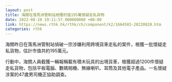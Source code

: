 ```yaml
---
layout: post
title: 海關在落馬洲管制站檢獲約值195萬懷疑走私貨物
date: 2022-08-28 19:11:57.000000000 +08:00
link: https://news.rthk.hk/rthk/ch/component/k2/1664503-20220828.htm
categories: rthk
---
```


海關昨日在落馬洲管制站偵破一宗涉嫌利用跨境貨車走私的案件，檢獲一批懷疑走私貨物，估計市值共約195萬元。

行動中，海關人員截獲一輛報稱載有積木玩具的出境貨車，檢獲超過1200件懷疑走私貨物，包括平板電腦、數碼相機、無線喇叭、耳筒及其他電子產品。一名懷疑涉案的47歲男司機正協助調查。
